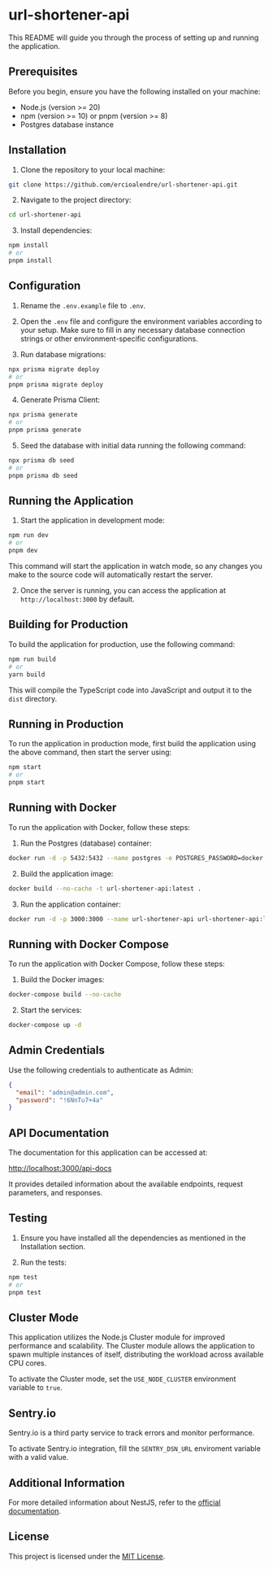 # url-shortener-api

This README will guide you through the process of setting up and running the application.

## Prerequisites

Before you begin, ensure you have the following installed on your machine:

- Node.js (version >= 20)
- npm (version >= 10) or pnpm (version >= 8)
- Postgres database instance

## Installation

1. Clone the repository to your local machine:

```bash
git clone https://github.com/ercioalendre/url-shortener-api.git
```

2. Navigate to the project directory:

```bash
cd url-shortener-api
```

3. Install dependencies:

```bash
npm install
# or
pnpm install
```

## Configuration

1. Rename the `.env.example` file to `.env`.

2. Open the `.env` file and configure the environment variables according to your setup. Make sure to fill in any necessary database connection strings or other environment-specific configurations.

3. Run database migrations:

```bash
npx prisma migrate deploy
# or
pnpm prisma migrate deploy
```

4. Generate Prisma Client:

```bash
npx prisma generate
# or
pnpm prisma generate
```

5. Seed the database with initial data running the following command:

```bash
npx prisma db seed
# or
pnpm prisma db seed
```

## Running the Application

1. Start the application in development mode:

```bash
npm run dev
# or
pnpm dev
```

This command will start the application in watch mode, so any changes you make to the source code will automatically restart the server.

2. Once the server is running, you can access the application at `http://localhost:3000` by default.

## Building for Production

To build the application for production, use the following command:

```bash
npm run build
# or
yarn build
```

This will compile the TypeScript code into JavaScript and output it to the `dist` directory.

## Running in Production

To run the application in production mode, first build the application using the above command, then start the server using:

```bash
npm start
# or
pnpm start
```

## Running with Docker

To run the application with Docker, follow these steps:

1. Run the Postgres (database) container:

```bash
docker run -d -p 5432:5432 --name postgres -e POSTGRES_PASSWORD=docker postgres:16
```

2. Build the application image:

```bash
docker build --no-cache -t url-shortener-api:latest .
```

3. Run the application container:

```bash
docker run -d -p 3000:3000 --name url-shortener-api url-shortener-api:latest
```

## Running with Docker Compose

To run the application with Docker Compose, follow these steps:

1. Build the Docker images:

```bash
docker-compose build --no-cache
```

2. Start the services:

```bash
docker-compose up -d
```

## Admin Credentials

Use the following credentials to authenticate as Admin:

```json
{
  "email": "admin@admin.com",
  "password": "!6NnTu7+4a"
}
```

## API Documentation

The documentation for this application can be accessed at:

[http://localhost:3000/api-docs](http://localhost:3000/api-docs)

It provides detailed information about the available endpoints, request parameters, and responses.

## Testing

1. Ensure you have installed all the dependencies as mentioned in the Installation section.

2. Run the tests:

```bash
npm test
# or
pnpm test
```

## Cluster Mode

This application utilizes the Node.js Cluster module for improved performance and scalability. The Cluster module allows the application to spawn multiple instances of itself, distributing the workload across available CPU cores.

To activate the Cluster mode, set the `USE_NODE_CLUSTER` environment variable to `true`.

## Sentry.io

Sentry.io is a third party service to track errors and monitor performance.

To activate Sentry.io integration, fill the `SENTRY_DSN_URL` enviroment variable with a valid value.

## Additional Information

For more detailed information about NestJS, refer to the [official documentation](https://docs.nestjs.com).

## License

This project is licensed under the [MIT License](LICENSE).
